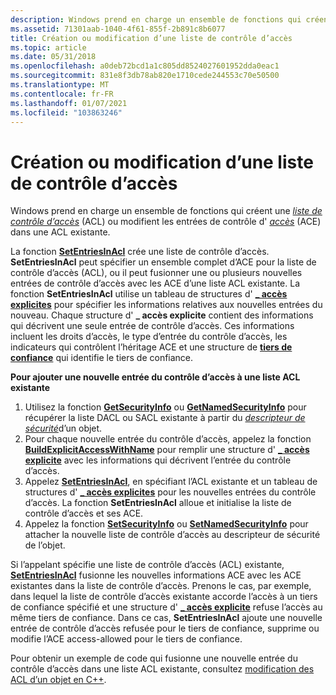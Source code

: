 ```yaml
---
description: Windows prend en charge un ensemble de fonctions qui créent une liste de contrôle d’accès (ACL) ou modifient les entrées de contrôle d’accès (ACE) dans une ACL existante.
ms.assetid: 71301aab-1040-4f61-855f-2b891c8b6077
title: Création ou modification d’une liste de contrôle d’accès
ms.topic: article
ms.date: 05/31/2018
ms.openlocfilehash: a0deb72bcd1a1c805dd8524027601952dda0eac1
ms.sourcegitcommit: 831e8f3db78ab820e1710cede244553c70e50500
ms.translationtype: MT
ms.contentlocale: fr-FR
ms.lasthandoff: 01/07/2021
ms.locfileid: "103863246"
---
```

# <a name="creating-or-modifying-an-acl"></a>Création ou modification d’une liste de contrôle d’accès

Windows prend en charge un ensemble de fonctions qui créent une [*liste de contrôle d’accès*](/windows/desktop/SecGloss/a-gly) (ACL) ou modifient les entrées de contrôle d' [*accès*](/windows/desktop/SecGloss/a-gly) (ACE) dans une ACL existante.

La fonction [**SetEntriesInAcl**](/windows/desktop/api/Aclapi/nf-aclapi-setentriesinacla) crée une liste de contrôle d’accès. **SetEntriesInAcl** peut spécifier un ensemble complet d’ACE pour la liste de contrôle d’accès (ACL), ou il peut fusionner une ou plusieurs nouvelles entrées de contrôle d’accès avec les ACE d’une liste ACL existante. La fonction **SetEntriesInAcl** utilise un tableau de structures d' [**\_ accès explicites**](/windows/desktop/api/AccCtrl/ns-accctrl-explicit_access_a) pour spécifier les informations relatives aux nouvelles entrées du nouveau. Chaque structure d' **\_ accès explicite** contient des informations qui décrivent une seule entrée de contrôle d’accès. Ces informations incluent les droits d’accès, le type d’entrée du contrôle d’accès, les indicateurs qui contrôlent l’héritage ACE et une structure de [**tiers de confiance**](/windows/desktop/api/AccCtrl/ns-accctrl-trustee_a) qui identifie le tiers de confiance.

**Pour ajouter une nouvelle entrée du contrôle d’accès à une liste ACL existante**

1.  Utilisez la fonction [**GetSecurityInfo**](/windows/desktop/api/Aclapi/nf-aclapi-getsecurityinfo) ou [**GetNamedSecurityInfo**](/windows/desktop/api/Aclapi/nf-aclapi-getnamedsecurityinfoa) pour récupérer la liste DACL ou SACL existante à partir du [*descripteur de sécurité*](/windows/desktop/SecGloss/s-gly)d’un objet.
2.  Pour chaque nouvelle entrée du contrôle d’accès, appelez la fonction [**BuildExplicitAccessWithName**](/windows/desktop/api/Aclapi/nf-aclapi-buildexplicitaccesswithnamea) pour remplir une structure d' [**\_ accès explicite**](/windows/desktop/api/AccCtrl/ns-accctrl-explicit_access_a) avec les informations qui décrivent l’entrée du contrôle d’accès.
3.  Appelez [**SetEntriesInAcl**](/windows/desktop/api/Aclapi/nf-aclapi-setentriesinacla), en spécifiant l’ACL existante et un tableau de structures d' [**\_ accès explicites**](/windows/desktop/api/AccCtrl/ns-accctrl-explicit_access_a) pour les nouvelles entrées du contrôle d’accès. La fonction **SetEntriesInAcl** alloue et initialise la liste de contrôle d’accès et ses ACE.
4.  Appelez la fonction [**SetSecurityInfo**](/windows/desktop/api/Aclapi/nf-aclapi-setsecurityinfo) ou [**SetNamedSecurityInfo**](/windows/desktop/api/Aclapi/nf-aclapi-setnamedsecurityinfoa) pour attacher la nouvelle liste de contrôle d’accès au descripteur de sécurité de l’objet.

Si l’appelant spécifie une liste de contrôle d’accès (ACL) existante, [**SetEntriesInAcl**](/windows/desktop/api/Aclapi/nf-aclapi-setentriesinacla) fusionne les nouvelles informations ACE avec les ACE existantes dans la liste de contrôle d’accès. Prenons le cas, par exemple, dans lequel la liste de contrôle d’accès existante accorde l’accès à un tiers de confiance spécifié et une structure d' [**\_ accès explicite**](/windows/desktop/api/AccCtrl/ns-accctrl-explicit_access_a) refuse l’accès au même tiers de confiance. Dans ce cas, **SetEntriesInAcl** ajoute une nouvelle entrée de contrôle d’accès refusée pour le tiers de confiance, supprime ou modifie l’ACE access-allowed pour le tiers de confiance.

Pour obtenir un exemple de code qui fusionne une nouvelle entrée du contrôle d’accès dans une liste ACL existante, consultez [modification des ACL d’un objet en C++](modifying-the-acls-of-an-object-in-c--.md).

 

 
